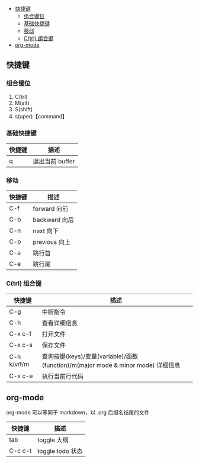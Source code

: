 
<!-- vim-markdown-toc GitLab -->

* [快捷键](#快捷键)
	* [组合键位](#组合键位)
	* [基础快捷键](#基础快捷键)
	* [移动](#移动)
	* [C(trl) 组合键](#ctrl-组合键)
* [org-mode](#org-mode)

<!-- vim-markdown-toc -->

## 快捷键

### 组合键位

1. C(trl)
2. M(alt)
3. S(shift)
4. s(uper)【command】

### 基础快捷键
| 快捷键 | 描述            |
|--------|-----------------|
| q      | 退出当前 buffer |

### 移动
| 快捷键 | 描述          |
|--------|---------------|
| C-f    | forward 向前  |
| C-b    | backward 向后 |
| C-n    | next 向下     |
| C-p    | previous 向上 |
| C-a    | 跳行首        |
| C-e    | 跳行尾        |

### C(trl) 组合键

| 快捷键      | 描述                                                                             |
|-------------|----------------------------------------------------------------------------------|
| C-g         | 中断指令                                                                         |
| C-h         | 查看详细信息                                                                     |
| C-x c-f     | 打开文件                                                                         |
| C-x c-s     | 保存文件                                                                         |
| C-h k/v/f/m | 查询按键(keys)/变量(variable)/函数(function)/m(major mode & minor mode) 详细信息 |
| C-x c-e     | 执行当前行代码                                                                   |

## org-mode

org-mode 可以等同于 markdown，以 .org 后缀名结尾的文件

| 快捷键  | 描述             |
|---------|------------------|
| tab     | toggle 大纲      |
| C-c c-t | toggle todo 状态 |
